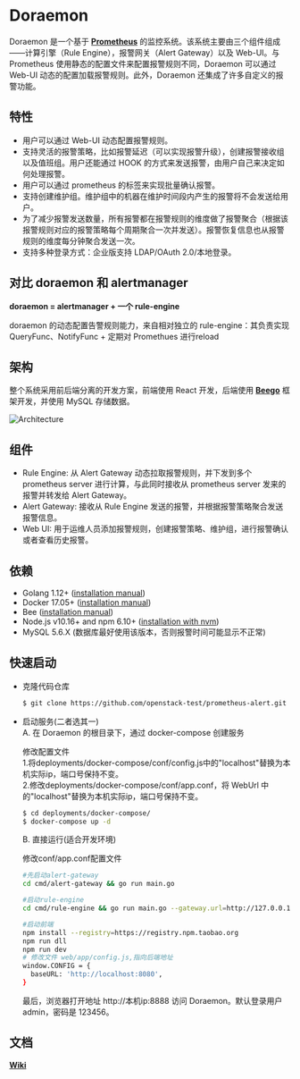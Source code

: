 # Doraemon
Doraemon 是一个基于 **[Prometheus](https://prometheus.io)** 的监控系统。该系统主要由三个组件组成——计算引擎（Rule Engine），报警网关（Alert Gateway）以及 Web-UI。与 Prometheus 使用静态的配置文件来配置报警规则不同，Doraemon 可以通过 Web-UI 动态的配置加载报警规则。此外，Doraemon 还集成了许多自定义的报警功能。

## 特性

- 用户可以通过 Web-UI 动态配置报警规则。
- 支持灵活的报警策略，比如报警延迟（可以实现报警升级），创建报警接收组以及值班组。用户还能通过 HOOK 的方式来发送报警，由用户自己来决定如何处理报警。
- 用户可以通过 prometheus 的标签来实现批量确认报警。
- 支持创建维护组。维护组中的机器在维护时间段内产生的报警将不会发送给用户。
- 为了减少报警发送数量，所有报警都在报警规则的维度做了报警聚合（根据该报警规则对应的报警策略每个周期聚合一次并发送）。报警恢复信息也从报警规则的维度每分钟聚合发送一次。
- 支持多种登录方式：企业版支持 LDAP/OAuth 2.0/本地登录。

## 对比 doraemon 和 alertmanager
**doraemon = alertmanager + 一个 rule-engine**

doraemon 的动态配置告警规则能力，来自相对独立的 rule-engine：其负责实现 QueryFunc、NotifyFunc + 定期对 Promethues 进行reload

## 架构

整个系统采用前后端分离的开发方案，前端使用 React 开发，后端使用 **[Beego](https://beego.me)** 框架开发，并使用 MySQL 存储数据。

![Architecture](docs/images/Architecture.png)

## 组件

- Rule Engine: 从 Alert Gateway 动态拉取报警规则，并下发到多个 prometheus server 进行计算，与此同时接收从 prometheus server 发来的报警并转发给 Alert Gateway。
- Alert Gateway: 接收从 Rule Engine 发送的报警，并根据报警策略聚合发送报警信息。
- Web UI: 用于运维人员添加报警规则，创建报警策略、维护组，进行报警确认或者查看历史报警。

## 依赖

- Golang 1.12+ ([installation manual](https://golang.org/dl/))
- Docker 17.05+ ([installation manual](https://docs.docker.com/install))
- Bee ([installation manual](https://github.com/beego/bee))
- Node.js v10.16+ and npm 6.10+ ([installation with nvm](https://github.com/creationix/nvm#usage))
- MySQL 5.6.X (数据库最好使用该版本，否则报警时间可能显示不正常)

## 快速启动

- 克隆代码仓库

  ```bash
  $ git clone https://github.com/openstack-test/prometheus-alert.git
  ```

- 启动服务(二者选其一)  
  A. 在 Doraemon 的根目录下，通过 docker-compose 创建服务

  修改配置文件  
  1.将deployments/docker-compose/conf/config.js中的"localhost"替换为本机实际ip，端口号保持不变。  
  2.修改deployments/docker-compose/conf/app.conf，将 WebUrl 中的"localhost"替换为本机实际ip，端口号保持不变。

  ```bash
  $ cd deployments/docker-compose/
  $ docker-compose up -d
  ```
  
   B. 直接运行(适合开发环境)
   
   修改conf/app.conf配置文件

   ```bash
   #先启动alert-gateway
   cd cmd/alert-gateway && go run main.go
  
   #启动rule-engine
   cd cmd/rule-engine && go run main.go --gateway.url=http://127.0.0.1:8080
  
   #启动前端
   npm install --registry=https://registry.npm.taobao.org
   npm run dll
   npm run dev
   # 修改文件 web/app/config.js,指向后端地址
   window.CONFIG = {
     baseURL: 'http://localhost:8080',
   }
   ```
   
   最后，浏览器打开地址 http://本机ip:8888 访问 Doraemon。默认登录用户 admin，密码是 123456。

## 文档

**[Wiki](docs/readme-CN.md)**